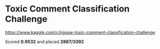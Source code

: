 # Toxic Comment Classification Challenge
https://www.kaggle.com/c/jigsaw-toxic-comment-classification-challenge

Scored **0.9532** and placed **2887/3392**

